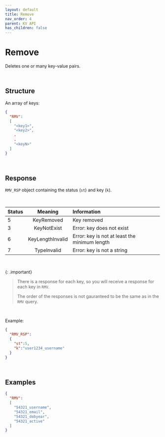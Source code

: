 ```yaml
---
layout: default
title: Remove
nav_order: 4
parent: KV API
has_children: false
---
```


# Remove
Deletes one or many key-value pairs.


<br/>

## Structure

An array of keys:

```json
{
  "RMV":
  [
    "<key1>",
    "<key2>",
    .
    .
    "<keyN>"
  ]
}
```

<br/>

## Response
`RMV_RSP` object containing the status (`st`) and key (`k`).

<br/>

| Status  | Meaning | Information | 
|:---     |:---:    |:---     |
|5        | KeyRemoved        | Key removed                 |
|3        | KeyNotExist       | Error: key does not exist   |
|6        | KeyLengthInvalid  | Error: key is not at least the minimum length |
|7        | TypeInvalid       | Error: key is not a string  |

<br/>

{: .important}
> There is a response for each key, so you will receive a response for each key in `RMV`.
>
> The order of the responses is not gauranteed to be the same as in the `RMV` query.

<br/>

Example:

```json
{
  "RMV_RSP":
  {
    "st":5,
    "k":"user1234_username"
  }
}
```

<br/>


## Examples

```json
{
  "RMV":
  [
    "54321_username",
    "54321_email",
    "54321_dobyear",
    "54321_active"
  ]
}
```